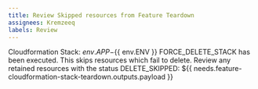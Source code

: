 ```yaml
---
title: Review Skipped resources from Feature Teardown
assignees: Kremzeeq
labels: Review
---
```


Cloudformation Stack: ${{ env.APP }}-${{ env.ENV }}
FORCE_DELETE_STACK has been executed. This skips resources which fail to delete.
Review any retained resources with the status DELETE_SKIPPED: ${{ needs.feature-cloudformation-stack-teardown.outputs.payload }}
